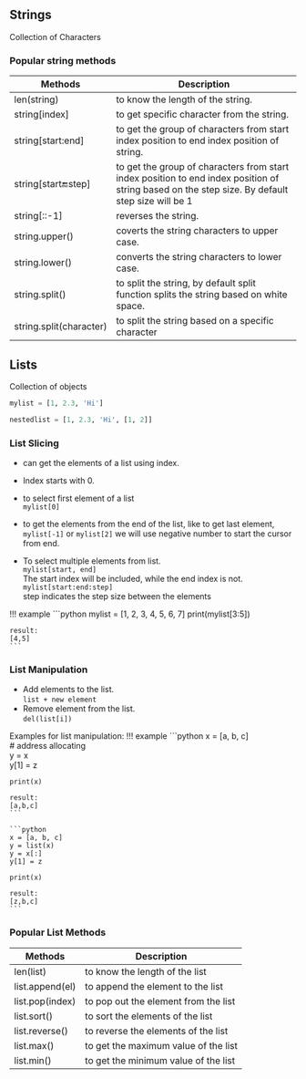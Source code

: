 ## Strings

Collection of Characters

### Popular string methods

Methods | Description
-- | --
len(string) | to know the length of the string.  
string[index] | to get specific character from the string.  
string[start:end]  | to get the group of characters from start index position to end index position of string.  
string[start:end:step] | to get the group of characters from start index position to end index position of string based on the step size. By default step size will be 1
string[::-1]  | reverses the string.
string.upper()  | coverts the string characters to upper case.
string.lower() | converts the string characters to lower case.
string.split() | to split the string, by default split function splits the string based on white space.
string.split(character) | to split the string based on a specific character

## Lists

Collection of objects

```python
mylist = [1, 2.3, 'Hi']

nestedlist = [1, 2.3, 'Hi', [1, 2]]
```

### List Slicing

* can get the elements of a list using index.
* Index starts with 0.
* to select first element of a list  
`mylist[0]`
* to get the elements from the end of the list, like to get last element,  
`mylist[-1]` or `mylist[2]`
we will use negative number to start the cursor from end.

* To select multiple elements from list.  
`mylist[start, end]`   
The start index will be included, while the end index is not.  
`mylist[start:end:step]`  
step indicates the step size between the elements

!!! example
    ```python
    mylist = [1, 2, 3, 4, 5, 6, 7]
    print(mylist[3:5])

    result:
    [4,5]
    ```

### List Manipulation

* Add elements to the list.   
`list + new element`  
* Remove element from the list.  
`del(list[i])`

Examples for list manipulation:
!!! example
    ```python
    x = [a, b, c]  
    # address allocating  
    y = x  
    y[1] = z 

    print(x)

    result:
    [a,b,c]
    ```

    ```python
    x = [a, b, c]
    y = list(x)
    y = x[:]
    y[1] = z

    print(x)

    result:
    [z,b,c]
    ```

### Popular List Methods

Methods | Description
-- | --
len(list) | to know the length of the list  
list.append(el) | to append the element to the list 
list.pop(index) | to pop out the element from the list
list.sort() | to sort the elements of the list
list.reverse() | to reverse the elements of the list
list.max() | to get the maximum value of the list
list.min() | to get the minimum value of the list





 